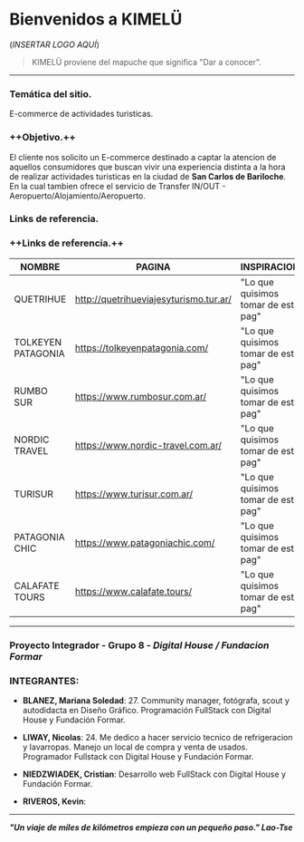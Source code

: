 # Bienvenidos a KIMELÜ
(*INSERTAR LOGO AQUÍ*)

>KIMELÜ proviene del mapuche que significa "Dar a conocer".
___

### Temática del sitio.
E-commerce de actividades turisticas.

### ++Objetivo.++
El cliente nos solicito un E-commerce destinado a captar la atencion de aquellos consumidores que buscan vivir una experiencia distinta a la hora de realizar actividades turisticas en la ciudad de **San Carlos de Bariloche**. En la cual tambien ofrece el servicio de Transfer IN/OUT - Aeropuerto/Alojamiento/Aeropuerto.

### Links de referencia.
### ++Links de referencia.++
| NOMBRE | PAGINA |  INSPIRACION  |
| ------ | ------ | ----- |
|QUETRIHUE| http://quetrihueviajesyturismo.tur.ar/ |"Lo que quisimos tomar de esta pag"|
|TOLKEYEN PATAGONIA | https://tolkeyenpatagonia.com/ |"Lo que quisimos tomar de esta pag"|
|RUMBO SUR | https://www.rumbosur.com.ar/ | "Lo que quisimos tomar de esta pag"|
|NORDIC TRAVEL| https://www.nordic-travel.com.ar/ | "Lo que quisimos tomar de esta pag"|
|TURISUR|https://www.turisur.com.ar/ | "Lo que quisimos tomar de esta pag"|
|PATAGONIA CHIC|https://www.patagoniachic.com/|"Lo que quisimos tomar de esta pag"|
|CALAFATE TOURS|https://www.calafate.tours/|"Lo que quisimos tomar de esta pag"|

___
### Proyecto Integrador - Grupo 8 - _Digital House / Fundacion Formar_

### INTEGRANTES:
- **BLANEZ, Mariana Soledad**: 27. Community manager, fotógrafa, scout y autodidacta en Diseño Gráfico. Programación FullStack con Digital House y Fundación Formar.

- **LIWAY, Nicolas**: 24. Me dedico a hacer servicio tecnico de refrigeracion y lavarropas. Manejo un local de compra y venta de usados. Programador Fullstack con Digital House y Fundación Formar.

- **NIEDZWIADEK, Cristian**: Desarrollo web FullStack con Digital House y Fundación Formar.

- **RIVEROS, Kevin**:

___
***"Un viaje de miles de kilómetros empieza con un pequeño paso." Lao-Tse***